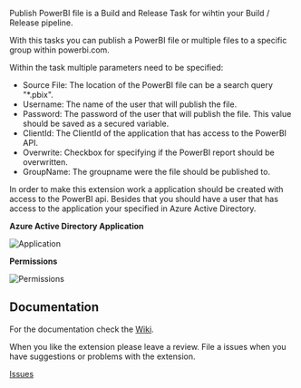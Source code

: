 Publish PowerBI file is a Build and Release Task for wihtin your Build / Release pipeline.

With this tasks you can publish a PowerBI file or multiple files to a specific group within powerbi.com. 

Within the task multiple parameters need to be specified:
* Source File: The location of the PowerBI file can be a search query "*.pbix".
* Username: The name of the user that will publish the file.
* Password: The password of the user that will publish the file. This value should be saved as a secured variable.
* ClientId: The ClientId of the application that has access to the PowerBI API.
* Overwrite: Checkbox for specifying if the PowerBI report should be overwritten.
* GroupName: The groupname were the file should be published to. 

In order to make this extension work a application should be created with access to the PowerBI api. Besides that you should have a user that has access to the application your specified in Azure Active Directory.

**Azure Active Directory Application**

![Application](https://github.com/maikvandergaag/msft-vsts-extensions/raw/master/docs/images/application.png "Azure Active Directory Application")

**Permissions**

![Permissions](https://github.com/maikvandergaag/msft-vsts-extensions/raw/master/docs/images/permissions.png "Azure Active Directory Permissions")

## Documentation

For the documentation check the [Wiki](https://github.com/MaikvanderGaag/msft-vsts-extensions/wiki).

When you like the extension please leave a review. File a issues when you have suggestions or problems with the extension.

[Issues](https://github.com/MaikvanderGaag/msft-vsts-extensions/issues)